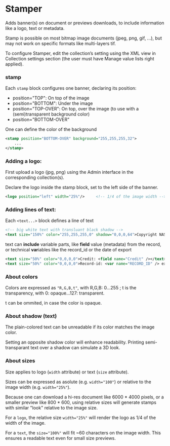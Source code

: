 # Stamper

Adds banner(s) on document or previews downloads, to include information like a logo, text or metadata.

Stamp is possible on most bitmap image documents (jpeg, png, gif, ...), but may not work on specific formats like multi-layers tif.

To configure Stamper, edit the collection’s setting using the XML view in Collection settings section (the user must have Manage value lists right applied).

### stamp
Each `stamp` block configures one banner, declaring its position:
- position="TOP": On top of the image
- position="BOTTOM": Under the image
- position="TOP-OVER": On top, over the image (to use with a (semi)transparent background color)
- position="BOTTOM-OVER"

One can define the color of the background

```xml
<stamp position="BOTTOM-OVER" background="255,255,255,32">
    ...
</stamp> 
```

### Adding a logo:
First upload a logo (jpg, png) using the Admin interface in the corresponding collection(s).

Declare the logo inside the stamp block, set to the left side of the banner.
```xml
<logo position="left" width="25%"/>     <!-- 1/4 of the image width -->
```

### Adding lines of text:
Each `<text...>` block defines a line of text
```xml
<!-- big white text with transluant black shadow --> 
<text size="150%" color="255,255,255,0" shadow="0,0,0,64">Copyright NASA</text>
```

text can **include** variable parts, like **field** value (metadata) from the record, or technical
**var**iables like the record_id or the date of export
```xml
<text size="50%" color="0,0,0,0">Credit: <field name="Credit" /></text>
<text size="50%" color="0,0,0,0">Record-id: <var name="RECORD_ID" /> exported on <var name="DATE" /></text>
```



### About colors
Colors are expressed as `"R,G,B,t"`, with R,G,B: 0...255 ; t is the transparency, with 0: opaque...127: transparent.

t can be ommited, in case the color is opaque.

### About shadow (text)
The plain-colored text can be unreadable if its color matches the image color.

Setting an opposite shadow color will enhance readability. Printing semi-transparant text over a shadow can
simulate a 3D look.


### About sizes
Size applies to logo (`width` attribute) or text (`size` attribute).

Sizes can be expressed as asolute (e.g. `width="100"`) or relative to the image width (e.g. `width="25%"`).

Because one can download a hi-res document like 6000 * 4000 pixels, or a smaller preview like 800 * 600, using relative
sizes will generate stamps with similar "look" relative to the image size.

For a `logo`, the relative size `width="25%"` will render the logo as 1/4 of the width of the image.

For a `text`, the `size="100%"` will fit ~60 characters on the image width.
This ensures a readable text even for small size previews.



